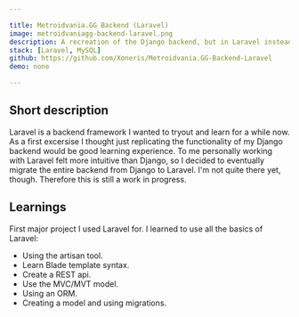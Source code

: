 ```yaml
---

title: Metroidvania.GG Backend (Laravel)
image: metroidvaniagg-backend-laravel.png
description: A recreation of the Django backend, but in Laravel instead. Provides the same api endpoints. Currently WIP because I plan to migrate to this from my Django backend.
stack: [Laravel, MySQL]
github: https://github.com/Xoneris/Metroidvania.GG-Backend-Laravel
demo: none

---
```


## Short description
Laravel is a backend framework I wanted to tryout and learn for a while now. As a first excersise I thought just replicating the functionality of my Django backend would be good learning experience. To me personally working with Laravel felt more intuitive than Django, so I decided to eventually migrate the entire backend from Django to Laravel. I'm not quite there yet, though. Therefore this is still a work in progress.

## Learnings
First major project I used Laravel for. I learned to use all the basics of Laravel: 
- Using the artisan tool.
- Learn Blade template syntax.
- Create a REST api.
- Use the MVC/MVT model.
- Using an ORM.
- Creating a model and using migrations.